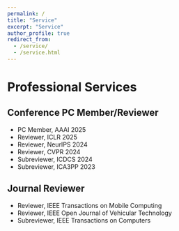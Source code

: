 ```yaml
---
permalink: /
title: "Service"
excerpt: "Service"
author_profile: true
redirect_from:
  - /service/
  - /service.html
---
```


# Professional Services

## Conference PC Member/Reviewer
* PC Member, AAAI 2025
* Reviewer, ICLR 2025
* Reviewer, NeurIPS 2024
* Reviewer, CVPR 2024
* Subreviewer, ICDCS 2024
* Subreviewer, ICA3PP 2023
## Journal Reviewer
* Reviewer, IEEE Transactions on Mobile Computing
* Reviewer, IEEE Open Journal of Vehicular Technology
* Subreviewer, IEEE Transactions on Computers
